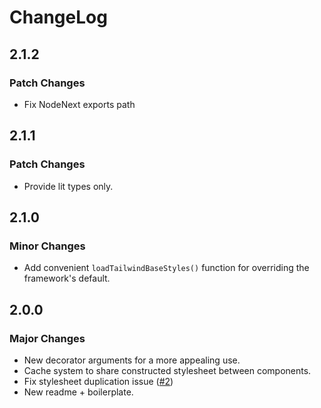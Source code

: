 # ChangeLog

## 2.1.2

### Patch Changes

- Fix NodeNext exports path

## 2.1.1

### Patch Changes

- Provide lit types only.

## 2.1.0

### Minor Changes

- Add convenient `loadTailwindBaseStyles()` function for overriding the framework's default.

## 2.0.0

### Major Changes

- New decorator arguments for a more appealing use.
- Cache system to share constructed stylesheet between components.
- Fix stylesheet duplication issue ([#2](https://github.com/vdegenne/vite-lit-with-tailwind/issues/2))
- New readme + boilerplate.
